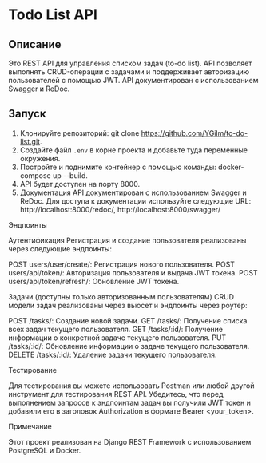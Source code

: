 # Todo List API

## Описание

Это REST API для управления списком задач (to-do list). 
API позволяет выполнять CRUD-операции с задачами и поддерживает авторизацию пользователей с помощью JWT. 
API документирован с использованием Swagger и ReDoc.

## Запуск

1. Клонируйте репозиторий: git clone https://github.com/YGilm/to-do-list.git.
2. Создайте файл `.env` в корне проекта и добавьте туда переменные окружения.
3. Постройте и поднимите контейнер с помощью команды: docker-compose up --build.
4. API будет доступен на порту 8000.
5. Документация
API документирован с использованием Swagger и ReDoc. 
Для доступа к документации используйте следующие URL: http://localhost:8000/redoc/, http://localhost:8000/swagger/

Эндпоинты

Аутентификация
Регистрация и создание пользователя реализованы через следующие эндпоинты:

POST users/user/create/: Регистрация нового пользователя.
POST users/api/token/: Авторизация пользователя и выдача JWT токена.
POST users/api/token/refresh/: Обновление JWT токена.

Задачи (доступны только авторизованным пользователям)
CRUD модели задач реализованы через вьюсет и эндпоинты через роутер:

POST /tasks/: Создание новой задачи.
GET /tasks/: Получение списка всех задач текущего пользователя.
GET /tasks/:id/: Получение информации о конкретной задаче текущего пользователя.
PUT /tasks/:id/: Обновление информации о задаче текущего пользователя.
DELETE /tasks/:id/: Удаление задачи текущего пользователя.

Тестирование

Для тестирования вы можете использовать Postman или любой другой инструмент для тестирования REST API. 
Убедитесь, что перед выполнением запросов к эндпоинтам задач вы получили JWT токен и добавили его в заголовок 
Authorization в формате Bearer <your_token>.

Примечание

Этот проект реализован на Django REST Framework с использованием PostgreSQL и Docker.